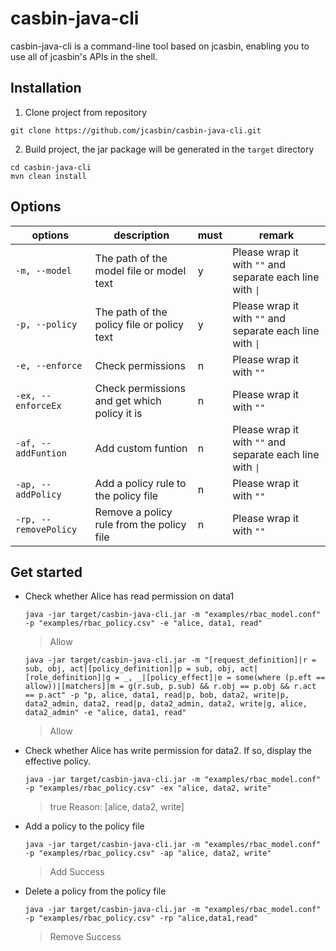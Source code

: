 # casbin-java-cli

casbin-java-cli is a command-line tool based on jcasbin, enabling you to use all of jcasbin's APIs in the shell.

## Installation

1. Clone project from repository

``` shell
git clone https://github.com/jcasbin/casbin-java-cli.git
```

2. Build project, the jar package will be generated in the `target` directory

``` shell
cd casbin-java-cli
mvn clean install
```

## Options
| options               | description                                  | must | remark                                                    |
|-----------------------|----------------------------------------------|------|-----------------------------------------------------------|
| `-m, --model`         | The path of the model file or model text     | y    | Please wrap it with `""` and separate each line with `\|` |
| `-p, --policy`        | The path of the policy file or policy text   | y    | Please wrap it with `""` and separate each line with `\|` |          
| `-e, --enforce`       | Check permissions                            | n    | Please wrap it with `""`                                  |
| `-ex, --enforceEx`    | Check permissions and get which policy it is | n    | Please wrap it with `""`                                  |
| `-af, --addFuntion`   | Add custom funtion                           | n    | Please wrap it with `""` and separate each line with `\|` |
| `-ap, --addPolicy`    | Add a policy rule to the policy file         | n    | Please wrap it with `""`                                  |
| `-rp, --removePolicy` | Remove a policy rule from the policy file    | n    | Please wrap it with `""`                                  |

## Get started

- Check whether Alice has read permission on data1

    ```shell
    java -jar target/casbin-java-cli.jar -m "examples/rbac_model.conf" -p "examples/rbac_policy.csv" -e "alice, data1, read"
    ```
    > Allow
    ```shell
    java -jar target/casbin-java-cli.jar -m "[request_definition]|r = sub, obj, act|[policy_definition]|p = sub, obj, act|[role_definition]|g = _, _|[policy_effect]|e = some(where (p.eft == allow))|[matchers]|m = g(r.sub, p.sub) && r.obj == p.obj && r.act == p.act" -p "p, alice, data1, read|p, bob, data2, write|p, data2_admin, data2, read|p, data2_admin, data2, write|g, alice, data2_admin" -e "alice, data1, read"
    ```
  > Allow

- Check whether Alice has write permission for data2. If so, display the effective policy.

    ```shell
    java -jar target/casbin-java-cli.jar -m "examples/rbac_model.conf" -p "examples/rbac_policy.csv" -ex "alice, data2, write"
    ```
    > true Reason: [alice, data2, write]

- Add a policy to the policy file

    ```shell
    java -jar target/casbin-java-cli.jar -m "examples/rbac_model.conf" -p "examples/rbac_policy.csv" -ap "alice, data2, write"
    ```
    > Add Success

- Delete a policy from the policy file

    ```shell
    java -jar target/casbin-java-cli.jar -m "examples/rbac_model.conf" -p "examples/rbac_policy.csv" -rp "alice,data1,read"
    ```
    > Remove Success

